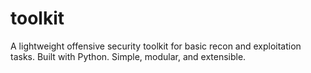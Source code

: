 # toolkit
A lightweight offensive security toolkit for basic recon and exploitation tasks. Built with Python. Simple, modular, and extensible.
